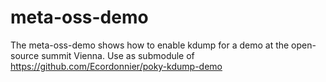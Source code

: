 meta-oss-demo
=============

The meta-oss-demo shows how to enable kdump for a demo at the open-source summit Vienna.
Use as submodule of https://github.com/Ecordonnier/poky-kdump-demo
